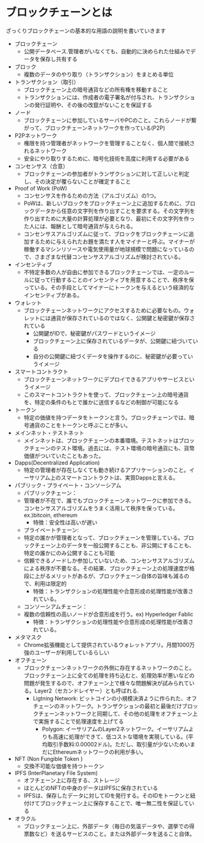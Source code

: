 # ブロックチェーンとは
ざっくりブロックチェーンの基本的な用語の説明を書いていきます

- ブロックチェーン
  - 公開データベース.管理者がいなくても、自動的に決められた仕組みでデータを保存し共有する
- ブロック
  - 複数のデータのやり取り（トランザクション）をまとめる単位
- トランザクション（取引）
  - ブロックチェーン上の暗号通貨などの所有権を移動すること
  - トランザクションには、作成者の電子署名が付与され、トランザクションの発行証明や、その後の改竄がないことを保証する
- ノード
  - ブロックチェーンに参加しているサーバやPCのこと。これらノードが繋がって、ブロックチェーンネットワークを作っている(P2P)
- P2Pネットワーク
  - 権限を持つ管理者がネットワークを管理することなく、個人間で接続されるネットワーク
  - 安全にやり取りするために、暗号化技術を高度に利用する必要がある
- コンセンサス（合意）
  - ブロックチェーンの参加者がトランザクションに対して正しいと判定し、その決定が覆らないことが確定すること
- Proof of Work (PoW) 
	- コンセンサスを作るための方法（アルゴリズム）の1つ。
	- PoWは、新しいブロックをブロックチェーン上に追加するために、ブロックデータから任意の文字列を作り出すことを要求する。その文字列を作り出すために大量の計算処理が必要となり、最初にその文字列を作った人には、報酬として暗号通貨が与えられる。
	- コンセンサスアルゴリズムに従って、ブロックをブロックチェーンに追加するために与えられたお題を満たす人をマイナーと呼ぶ。マイナーが稼働するマシンリソースや電気使用量が地球規模で問題になっているので、さまざまな代替コンセンサスアルゴリズムが検討されている。
- インセンティブ
	- 不特定多数の人が自由に参加できるブロックチェーンでは、一定のルールに従って行動することのインセンティブを用意することで、秩序を保っている。その手段としてマイナーにトークンを与えるという経済的なインセンティブがある。
- ウォレット
  - ブロックチェーンネットワークにアクセスするために必要なもの。ウォレットには通貨が保存されているのではなく、公開鍵と秘密鍵が保存されている
    - 公開鍵がIDで、秘密鍵がパスワードというイメージ
    - ブロックチェーン上に保存されているデータが、公開鍵に紐づいている
    - 自分の公開鍵に紐づくデータを操作するのに、秘密鍵が必要っていうイメージ
- スマートコントラクト
	- ブロックチェーンネットワークにデプロイできるアプリやサービスというイメージ
	- このスマートコントラクトを使って、ブロックチェーン上の暗号通貨を、特定の条件のもとで誰かに送信するなどの制御が可能になる
- トークン
	- 特定の価値を持つデータをトークンと言う。ブロックチェーンでは、暗号通貨のことをトークンと呼ぶことが多い。
- メインネット・テストネット
	- メインネットは、ブロックチェーンの本番環境。テストネットはブロックチェーンのテスト環境。過去には、テスト環境の暗号通貨にも、貨幣価値がついていたこともあった。
- Dapps(Decentralized Application)
	- 特定の管理者が存在しなくても動き続けるアプリケーションのこと。イーサリアム上のスマートコントラクトは、実質Dappsと言える。
- パブリック・プライベート・コンソーシアム
	- パブリックチェーン：
  	- 管理者が不在で、誰でもブロックチェーンネットワークに参加できる。コンセンサスアルゴリズムをうまく活用して秩序を保っている。ex.)bitcoin, ethereum
		- 特徴：安全性は高いが遅い
	- プライベートチェーン: 
  	- 特定の誰かが管理者となって、ブロックチェーンを管理している。ブロックチェーン上のデータを一般公開することも、非公開にすることも、特定の誰かにのみ公開することも可能
  	- 信頼できるノードしか参加していないため、コンセンサスアルゴリズムによる秩序が不要なる。その結果、ブロックチェーン上の処理速度が格段に上がるメリットがあるが、ブロックチェーン自体の旨味も減るので、利用は限定的
		- 特徴：トランザクションの処理性能や合意形成の処理性能が改善されている。
	- コンソーシアムチェーン：
  	- 複数の信頼性の高いノードが合意形成を行う。ex) Hyperledger Fablic
		- 特徴：トランザクションの処理性能や合意形成の処理性能が改善されている。
- メタマスク
	- Chrome拡張機能として提供されているウォレットアプリ。月間1000万強のユーザーが利用しているらしい
- オフチェーン
  - ブロックチェーンネットワークの外側に存在するネットワークのこと。ブロックチェーン上に全ての処理を持ち込むと、処理効率が悪いなどの問題が発生するので、オフチェーン上で様々な問題解決が試みられている。Layer2（セカンドレイヤー）とも呼ばれる.
    - Ligtning Network: ビットコインの小規模決済ように作られた、オフチェーンのネットワーク。トランザクションの最初と最後だけブロックチェーンネットワークと同期して、その他の処理をオフチェーン上で実施することで処理速度を上げてる
		- Polygon: イーサリアムのLayer2ネットワーク。イーサリアムよりも高速に処理ができて、低コストな環境を実現している。(平均取引手数料:0.00002ドル)。ただし、取引量が少ないためいまだにEthereumネットワークの利用が多い。
- NFT (Non Fungible Token )
	- 交換不可能な価値を持つトークン
- IPFS (InterPlanetary File System)
  - オフチェーン上に存在する、ストレージ
  - ほとんどのNFTの中身のデータはIPFSに保存されている
  - IPFSは、保存したデータに対してIDを発行する。そのIDをトークンと紐付けてブロックチェーン上に保存することで、唯一無二性を保証している
- オラクル
  - ブロックチェーン上に、外部データ（毎日の気温データや、選挙での得票数など）を送るサービスのこと。または外部データを送ること自体。
